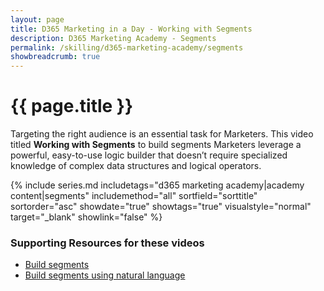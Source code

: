 ```yaml
---
layout: page
title: D365 Marketing in a Day - Working with Segments
description: D365 Marketing Academy - Segments
permalink: /skilling/d365-marketing-academy/segments
showbreadcrumb: true
---
```


# {{ page.title }}

Targeting the right audience is an essential task for Marketers. This video titled **Working with Segments** to build segments Marketers leverage a powerful, easy-to-use logic builder that doesn’t require specialized knowledge of complex data structures and logical operators.

{% include series.md 
    includetags="d365 marketing academy|academy content|segments" 
    includemethod="all" sortfield="sorttitle" sortorder="asc" 
    showdate="true" showtags="true" 
    visualstyle="normal" target="_blank" showlink="false"
%}

### Supporting Resources for these videos

* <a href="https://learn.microsoft.com/en-us/dynamics365/marketing/real-time-marketing-build-segments" target="_blank">Build segments
* <a href="https://learn.microsoft.com/en-us/dynamics365/marketing/real-time-marketing-natural-language-segments" target="_blank">Build segments using natural language

